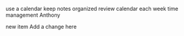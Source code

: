 use a calendar
keep notes organized
review calendar each week
time management
Anthony

new item
Add a change here

